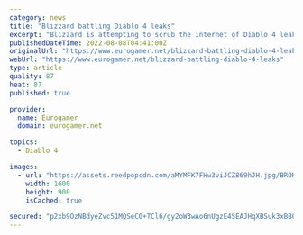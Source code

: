 ```yaml
---
category: news
title: "Blizzard battling Diablo 4 leaks"
excerpt: "Blizzard is attempting to scrub the internet of Diablo 4 leaked footage and screenshots, which were posted over the ..."
publishedDateTime: 2022-08-08T04:41:00Z
originalUrl: "https://www.eurogamer.net/blizzard-battling-diablo-4-leaks"
webUrl: "https://www.eurogamer.net/blizzard-battling-diablo-4-leaks"
type: article
quality: 87
heat: 87
published: true

provider:
  name: Eurogamer
  domain: eurogamer.net

topics:
  - Diablo 4

images:
  - url: "https://assets.reedpopcdn.com/aMYMFK7FHw3viJCZ869hJH.jpg/BROK/thumbnail/1600x900/format/jpg/quality/80/aMYMFK7FHw3viJCZ869hJH.jpg"
    width: 1600
    height: 900
    isCached: true

secured: "p2xb9OzNBdyeZvc51MQSeC0+TCl6/gy2oW3wAo6nUgzE4SEAJHqXBSuk3xBB0B867krFrG5QceS2/4e5TFbM7LEvTGWUk1pfL/fWt5Os4Y0sG317wUIQBkb2Xwlme8vOSFHNEj8KFXrSbd6+u4a+tKAOpAUcs4HGKDnLdOTitZ8gP8ohAs07l1kDkbNmvYz8yfz0CEePjqqiDAaXqaqh/yKiF2CcKv95e0IfPeM17pdStMoAD/bGmic+B4Tb0phLSPugpgg7/lbX6kEd1SoHK+Pd2Vyzubs+EVz+bkeTOBr/fLGuLpwi8Fuz0GgCT9znhcwnkjf3d5HBBvT9mxz+npeWjXfU+Pwscl8uc3x4Wyo=;Hto67qrqO8gc9o0XCXpFDw=="
---
```


